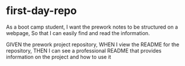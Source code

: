 # first-day-repo

As a boot camp student,
I want the prework notes to be structured on a webpage,
So that I can easily find and read the information.

GIVEN the prework project repository,
WHEN I view the README for the repository,
THEN I can see a professional README that provides information on the project and how to use it